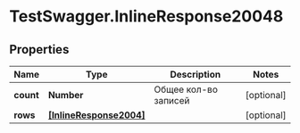 # TestSwagger.InlineResponse20048

## Properties

Name | Type | Description | Notes
------------ | ------------- | ------------- | -------------
**count** | **Number** | Общее кол-во записей | [optional] 
**rows** | [**[InlineResponse2004]**](InlineResponse2004.md) |  | [optional] 


